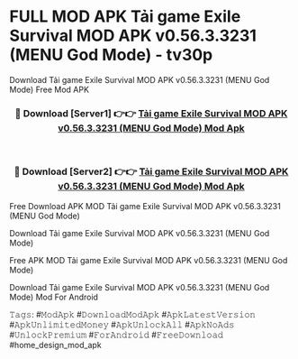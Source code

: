 # FULL MOD APK Tải game Exile Survival MOD APK v0.56.3.3231 (MENU God Mode) - tv30p
Download Tải game Exile Survival MOD APK v0.56.3.3231 (MENU God Mode) Free Mod APK

<div align="center">
<h3>🔴 Download [Server1] 👉👉 <a href="https://apk-comot.site?title=Tải_game_Exile_Survival_MOD_APK_v0.56.3.3231_(MENU_God_Mode)">Tải game Exile Survival MOD APK v0.56.3.3231 (MENU God Mode) Mod Apk</a></h3><br>

<h3>🔴 Download [Server2] 👉👉 <a href="https://apk-comot.site?title=Tải_game_Exile_Survival_MOD_APK_v0.56.3.3231_(MENU_God_Mode)">Tải game Exile Survival MOD APK v0.56.3.3231 (MENU God Mode) Mod Apk</a></h3>
</div>


Free Download APK MOD Tải game Exile Survival MOD APK v0.56.3.3231 (MENU God Mode)

Download Tải game Exile Survival MOD APK v0.56.3.3231 (MENU God Mode) 

Free APK MOD Tải game Exile Survival MOD APK v0.56.3.3231 (MENU God Mode) 

Download Tải game Exile Survival MOD APK v0.56.3.3231 (MENU God Mode) Mod For Android

𝚃𝚊𝚐𝚜: #𝙼𝚘𝚍𝙰𝚙𝚔 #𝙳𝚘𝚠𝚗𝚕𝚘𝚊𝚍𝙼𝚘𝚍𝙰𝚙𝚔 #𝙰𝚙𝚔𝙻𝚊𝚝𝚎𝚜𝚝𝚅𝚎𝚛𝚜𝚒𝚘𝚗 #𝙰𝚙𝚔𝚄𝚗𝚕𝚒𝚖𝚒𝚝𝚎𝚍𝙼𝚘𝚗𝚎𝚢 #𝙰𝚙𝚔𝚄𝚗𝚕𝚘𝚌𝚔𝙰𝚕𝚕 #𝙰𝚙𝚔𝙽𝚘𝙰𝚍𝚜 #𝚄𝚗𝚕𝚘𝚌𝚔𝙿𝚛𝚎𝚖𝚒𝚞𝚖 #𝙵𝚘𝚛𝙰𝚗𝚍𝚛𝚘𝚒𝚍 #𝙵𝚛𝚎𝚎𝙳𝚘𝚠𝚗𝚕𝚘𝚊𝚍 #home_design_mod_apk